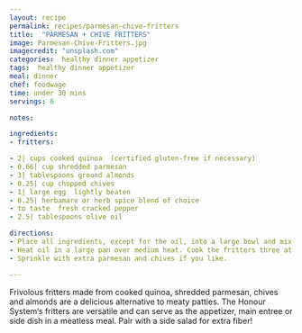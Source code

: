 ```yaml
---
layout: recipe
permalink: recipes/parmesan-chive-fritters
title:  "PARMESAN + CHIVE FRITTERS"
image: Parmesan-Chive-Fritters.jpg
imagecredit: "unsplash.com"
categories:  healthy dinner appetizer
tags:  healthy dinner appetizer
meal: dinner
chef: foodwage
time: under 30 mins
servings: 6

notes:

ingredients:
- fritters:

- 2| cups cooked quinoa  (certified gluten-free if necessary)
- 0.66| cup shredded parmesan
- 3| tablespoons ground almonds
- 0.25| cup chopped chives
- 1| large egg  lightly beaten
- 0.25| herbamare or herb spice blend of choice
- to taste  fresh cracked pepper
- 2.5| tablespoons olive oil

directions:
- Place all ingredients, except for the oil, into a large bowl and mix with hands until well combined. Form six 0.25| cup fritters, wetting hangs if necessary.
- Heat oil in a large pan over medium heat. Cook the fritters three at a time. Flip after about five minutes. Be careful when flipping as they are a tad fragile. Cook for another five minutes, set aside, then cook the last three fritters.
- Sprinkle with extra parmesan and chives if you like.

---
```


Frivolous fritters made from cooked quinoa, shredded parmesan, chives and almonds are a delicious alternative to meaty patties. The Honour System‘s fritters are versatile and can serve as the appetizer, main entree or side dish in a meatless meal. Pair with a side salad for extra fiber!